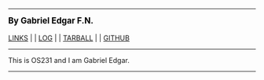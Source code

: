 ---
<span style="color:black; font-weight:bold; font-size:larger;">By Gabriel Edgar F.N.</span>
<br><br>
[LINKS](LINKS/) | | [LOG](TXT/mylog.txt) | | [TARBALL](.) | | [GITHUB](https://github.com/nois44/os231/)
<br>
<hr>
This is OS231 and I am Gabriel Edgar.
<hr>
